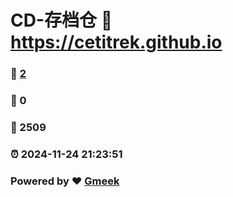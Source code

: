 # CD-存档仓 :link: https://cetitrek.github.io 
### :page_facing_up: [2](https://cetitrek.github.io/tag.html) 
### :speech_balloon: 0 
### :hibiscus: 2509 
### :alarm_clock: 2024-11-24 21:23:51 
### Powered by :heart: [Gmeek](https://github.com/Meekdai/Gmeek)
